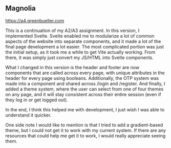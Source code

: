 ## Magnolia
https://a4.greenbueller.com

This is a continuation of my A2/A3 assignment. In this version, I implemented Svelte. Svelte enabled me to modularize a lot of common aspects of the website into separate components, and it made a lot of the final page development a lot easier. The most complicated portion was just the initial setup, as it took me a while to get Vite actually working. From there, it was simply just convert my JS/HTML into Svelte components.

What I changed in this version is the header and footer are now components that are called across every page, with unique attributes in the header for every page using booleans. Additionally, the OTP system was made into a component and shared across /login and /register. And finally, I added a theme system, where the user can select from one of four themes on any page, and it will stay consistent across their entire session (even if they log in or get logged out).

In the end, I think this helped me with development, I just wish I was able to understand it quicker.

One side note I would like to mention is that I tried to add a gradient-based theme, but I could not get it to work with my current system. If there are any resources that could help me get it to work, I would really appreciate seeing them.
